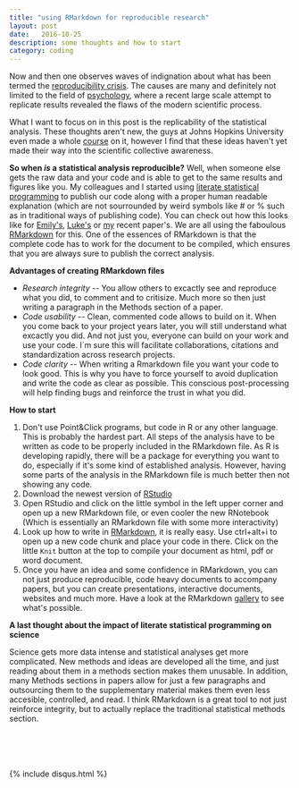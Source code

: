 ```yaml
---
title: "using RMarkdown for reproducible research"
layout: post
date:   2016-10-25 
description: some thoughts and how to start
category: coding
---
```




Now and then one observes waves of indignation about what has been termed the [reproducibility crisis](https://en.wikipedia.org/wiki/Replication_crisis). The causes are many and definitely not limited to the field of [psychology](http://science.sciencemag.org/content/349/6251/aac4716), where a recent large scale
attempt to replicate results revealed the flaws of the modern scientific process. 

What I want to focus on in this post is the replicability of the statistical analysis. These thoughts
aren't new, the guys at Johns Hopkins University even made a whole [course](https://www.coursera.org/learn/reproducible-research) on it, however I find that these ideas haven't yet made their way into the scientific collective awareness.

**So when *is* a statistical analysis reproducible?** Well, when someone else gets the raw data and your
code and is able to get to the same results and figures like you. My colleagues and I started 
using [literate statistical programming](https://en.wikipedia.org/wiki/Literate_programming) to publish
our code along with a proper human readable explanation (which are not sourrounded by weird symbols like # or % such
as in traditional ways of publishing code). You can check out how this looks like for [Emily's](https://static-content.springer.com/esm/art%3A10.1186%2Fs13104-016-2209-x/MediaObjects/13104_2016_2209_MOESM1_ESM.html),
[Luke's](https://github.com/leberhartphillips/killdeer_foraging/blob/master/Rcode_Killdeer_foraging.pdf) or
[my](https://github.com/mastoffel/seal_chemical_fingerprints/blob/master/analysis_markdown.pdf)
recent paper's. We are all using the faboulous [RMarkdown](http://rmarkdown.rstudio.com/) for this. One of the essences of RMarkdown is that the complete code has to work for the document to be compiled, which ensures that you are always sure to publish the correct analysis.

**Advantages of creating RMarkdown files**

*  *Research integrity* -- You allow others to excactly see and reproduce what you did,
to comment and to critisize. Much more so then just writing a paragraph in the Methods section of a paper.
* *Code usability* -- Clean, commented code allows to build on it. When you come back to your project years later, 
you will still understand what excactly you did. And not just you, everyone can build on your 
work and use your code. I´m sure this will facilitate collaborations, citations and standardization
across research projects.
* *Code clarity* -- When writing a Rmarkdown file you want your code to look good. This is why you have to force yourself to avoid duplication and write the code as clear as possible. This conscious post-processing
will help finding bugs and reinforce the trust in what you did.

**How to start**

1. Don't use Point&Click programs, but code in R or any other language. This is probably the hardest part. All steps of the analysis have to be written as code to be properly included in the RMarkdown file. As R is developing rapidly, there will be a package for everything you want to do, especially if it's some kind of established analysis. However, having some parts of the analysis in the RMarkdown file is much better then not showing any code. 
2. Download the newest version of [RStudio](https://www.rstudio.com/)  
3. Open RStudio and click on the little symbol in the left upper corner and open up a new RMarkdown file, or even cooler the new RNotebook (Which is essentially an RMarkdown file with some more interactivity)
4. Look up how to write in [RMarkdown](http://rmarkdown.rstudio.com/lesson-1.html), it is really easy. Use ctrl+alt+i to open up a new code chunk and place your code in there. Click on the little `Knit` button at the top to compile your document as html, pdf or word document. 
5. Once you have an idea and some confidence in RMarkdown, you can not just produce reproducible, code heavy documents to accompany papers, but you can create presentations, interactive documents, websites and much more. Have a look at the RMarkdown [gallery](http://rmarkdown.rstudio.com/gallery.html) to see what's possible.


    
**A last thought about the impact of literate statistical programming on science**

Science gets more data intense and statistical analyses get more complicated. New methods and ideas are developed all the time, and just reading about them in a methods section makes them unusable. In addition, many Methods sections in papers allow for just a few paragraphs and outsourcing them to the supplementary material makes them even less accesible, controlled, and read. I think RMarkdown is a great tool to not just reinforce integrity, but to actually replace the traditional statistical methods section.

<br/><br/>
<br/><br/>
{% include disqus.html %}

